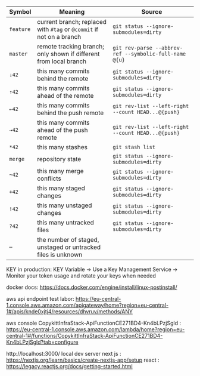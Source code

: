 | Symbol    | Meaning                                                              | Source                                                 |
| --------- | -------------------------------------------------------------------- | ------------------------------------------------------ |
| `feature` | current branch; replaced with `#tag` or `@commit` if not on a branch | `git status --ignore-submodules=dirty`                 |
| `master`  | remote tracking branch; only shown if different from local branch    | `git rev-parse --abbrev-ref --symbolic-full-name @{u}` |
| `⇣42`     | this many commits behind the remote                                  | `git status --ignore-submodules=dirty`                 |
| `⇡42`     | this many commits ahead of the remote                                | `git status --ignore-submodules=dirty`                 |
| `⇠42`     | this many commits behind the push remote                             | `git rev-list --left-right --count HEAD...@{push}`     |
| `⇢42`     | this many commits ahead of the push remote                           | `git rev-list --left-right --count HEAD...@{push}`     |
| `*42`     | this many stashes                                                    | `git stash list`                                       |
| `merge`   | repository state                                                     | `git status --ignore-submodules=dirty`                 |
| `~42`     | this many merge conflicts                                            | `git status --ignore-submodules=dirty`                 |
| `+42`     | this many staged changes                                             | `git status --ignore-submodules=dirty`                 |
| `!42`     | this many unstaged changes                                           | `git status --ignore-submodules=dirty`                 |
| `?42`     | this many untracked files                                            | `git status --ignore-submodules=dirty`                 |
| `─`       | the number of staged, unstaged or untracked files is unknown

KEY in production: KEY Variable -> Use a Key Management Service -> Monitor your token usage and rotate your keys when needed

docker docs: https://docs.docker.com/engine/install/linux-postinstall/

aws api endpoint test labor: https://eu-central-1.console.aws.amazon.com/apigateway/home?region=eu-central-1#/apis/knde0xjtj4/resources/dhvruv/methods/ANY

aws console CopykittInfraStack-ApiFunctionCE271BD4-Kn4bLPzjSgld : https://eu-central-1.console.aws.amazon.com/lambda/home?region=eu-central-1#/functions/CopykittInfraStack-ApiFunctionCE271BD4-Kn4bLPzjSgld?tab=configure




http://localhost:3000/ local dev server 
next js : https://nextjs.org/learn/basics/create-nextjs-app/setup
react : https://legacy.reactjs.org/docs/getting-started.html